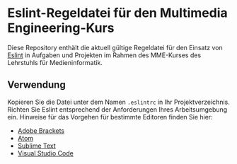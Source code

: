 # Eslint-Regeldatei für den Multimedia Engineering-Kurs

Diese Repository enthält die aktuell gültige Regeldatei für den Einsatz von [Eslint](http://eslint.org/) in Aufgaben und Projekten im Rahmen des MME-Kurses des Lehrstuhls für Medieninformatik.

## Verwendung
Kopieren Sie die Datei unter dem Namen `.eslintrc` in Ihr Projektverzeichnis. Richten Sie Eslint entsprechend der Anforderungen Ihres Arbeitsumgebung ein. Hinweise für das Vorgehen für bestimmte Editoren finden Sie hier:

- [Adobe Brackets](https://github.com/zaggino/brackets-eslint)
- [Atom](https://atom.io/packages/linter-eslint)
- [Sublime Text](https://github.com/roadhump/SublimeLinter-eslint)
- [Visual Studio Code](https://marketplace.visualstudio.com/items?itemName=dbaeumer.vscode-eslint) 

